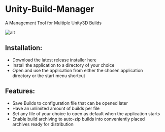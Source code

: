 # Unity-Build-Manager
A Management Tool for Multiple Unity3D Builds

![alt](http://fat.gfycat.com/AdmirableAccurateIndianglassfish.gif "Application Interface")

## Installation:

* Download the latest release installer [here](https://github.com/SajeOne/Unity-Build-Manager/releases/download/1.0.2/Unity.Build.Manager.exe)
* Install the application to a directory of your choice
* Open and use the application from either the chosen application directory or the start menu shortcut

## Features:

* Save Builds to configuration file that can be opened later
* Have an unlimited amount of builds per file
* Set any file of your choice to open as default when the application starts
* Enable build archiving to auto-zip builds into conveniently placed archives ready for distribution
